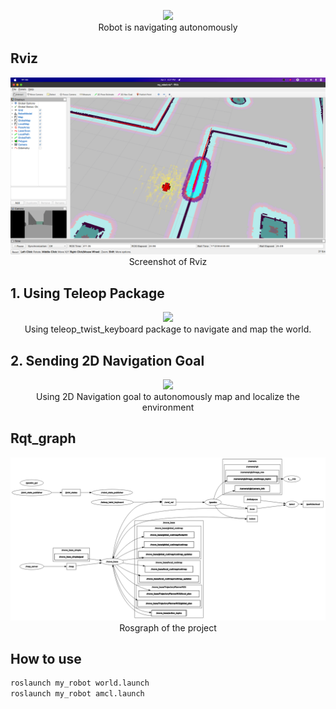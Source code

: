 
<p align="center">
  <img  src="images/Where_Am_I.gif">
  <br>Robot is navigating autonomously
</p>

## Rviz
<p align="center">
  <img src="images/rviz.png">
  <br>Screenshot of Rviz
</p>

## 1. Using Teleop Package
<p align="center">
  <img src="images/Where_Am_I_teleop.png">
  <br>Using teleop_twist_keyboard package to navigate and map the world.
</p>

## 2. Sending 2D Navigation Goal
<p align="center">
  <img src="images/Where-Am-I.png">
  <br>Using 2D Navigation goal to autonomously map and localize the environment
</p>

## Rqt_graph
<p align="center">
  <img src="images/rosgraph.png">
  <br>Rosgraph of the project
</p>

## How to use
```bash
roslaunch my_robot world.launch
roslaunch my_robot amcl.launch 
```
